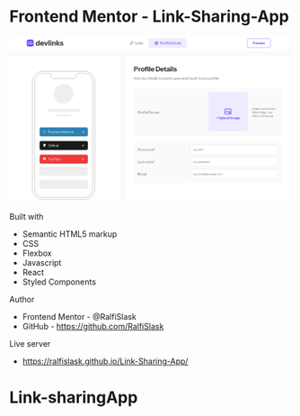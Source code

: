 # Frontend Mentor - Link-Sharing-App

![Link-Sharing-App](./preview.png)


Built with

- Semantic HTML5 markup
- CSS
- Flexbox
- Javascript
- React
- Styled Components

Author

- Frontend Mentor - @RalfiSlask
- GitHub - https://github.com/RalfiSlask

Live server

- https://ralfislask.github.io/Link-Sharing-App/

# Link-sharingApp
